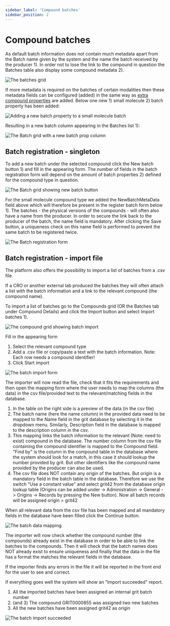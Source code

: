```yaml
---
sidebar_label: 'Compound batches'
sidebar_position: 2
---
```


# Compound batches

As default batch information does not contain much metadata apart from the Batch name given by the system and the name the batch received by the producer 1). In order not to lose the link to the compound in question the Batches table also display some compound metadata 2).


![The batches grid](./assets/compound_details_batch.png)



If more metadata is required on the batches of certain modalities then these metadata fields can be configured (added) in the same way as [extra compound properties](./../administration/compound_types.md#creating-compound-types) are added. Below one new 1) small molecule 2) batch property has been added:



![Adding a new batch property to a small molecule batch](./assets/compound_details_batch_prop.png)


Resulting in a new batch column appearing in the Batches list 1):


![The Batch grid with a new batch prop column](./assets/compound_details_batch2.png)

## Batch registration - singleton

To add a new batch under the selected compound click the New batch button 1) and fill in the appearing form. The number of fields in the batch registration form will depend on the amount of batch properties 2) defined for the compound type in question.

![The Batch grid showing new batch button](./assets/compound_batch_registration.png)


For the small molecule compound type we added the NewBatchMetaData field above which will therefore be present in the register batch form below 1).
The batches - the physical versions of the compounds - will often also have a name from the producer. In order to secure the link back to the producer of the batch, the name field is mandatory. After clicking the Save button, a uniqueness check on this name field is performed to prevent the same batch to be registered twice.


![The Batch registration form](./assets/compound_batch_registration2.png)


## Batch registration - import file

The platform also offers the possibility to import a list of batches from a .csv file.

If a CRO or another external lab produced the batches they will often attach a list with the batch information and a link to the relevant compound (the compound name).

To import a list of batches go to the Compounds grid (OR the Batches tab under Compound Details) and click the Import button and select Import batches 1).

![The compound grid showing batch import](./assets/compound_batch_import.png)

Fill in the appearing form

1. Select the relevant compound type
2. Add a .csv file or copy/paste a text with the batch information. Note: Each row needs a compound identifier!
3. Click Start import

![The batch import form](./assets/compound_batch_import2.png)

The importer will now read the file, check that it fits the requirements and then open the mapping form where the user needs to map the columns (the data) in the csv file/provided text to the relevant/matching fields in the database.

1. In the table on the right side is a preview of the data (in the csv file)
2. The batch name (here the name column) in the provided data need to be mapped to the Name field in the grit database by selecting it in the dropdown menu. Similarly, Description field in the database is mapped to the description column in the csv.
3. This mapping links the batch information to the relevant (Note: need to exist) compound in the database. The number column from the csv file containing the compound identifier is mapped to the Compound field. "Find by" is the column in the compound table in the database where the system should look for a match, in this case it should lookup the number provided by grit. But other identifiers like the compound name provided by the producer can also be used.
4. The csv file does NOT contain any origin of the batches. But origin is a mandatory field in the batch table in the database. Therefore we use the switch "Use a constant value" and select grit42 from the database origin lookup table (Origins can be added under -> Administration -> General -> Origins -> Records by pressing the New button). Now all batch records will be assigned origin = grit42

When all relevant data from the csv file has been mapped and all mandatory fields in the database have been filled click the Continue button.


![The batch data mapping](./assets/compound_batch_import_mapping.png)

The importer will now check whether the compound number (the compounds) already exist in the database in order to be able to link the batches to the compounds. Then it will check that the batch names does NOT already exist to ensure uniqueness and finally that the data in the file has a format the matches the relevant fields in the database.

If the importer finds any errors in the file it will be reported in the front end for the user to see and correct.

If everything goes well the system will show an "Import succeeded" report.

1.  All the imported batches have been assigned an internal grit batch number
2.  (and 3) The compound GRIT0000855 was assigned two new batches
4. All the new batches have been assigned grit42 as origin


![The batch import succeeded](./assets/compound_batch_import_succeeded.png)

